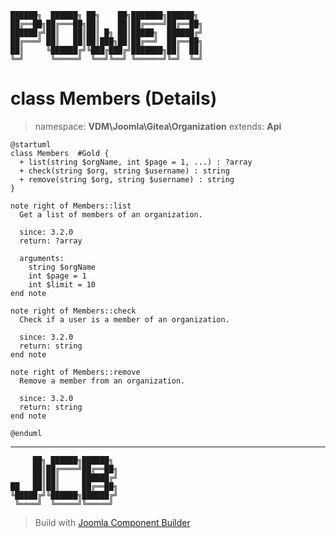```
██████╗  ██████╗ ██╗    ██╗███████╗██████╗
██╔══██╗██╔═══██╗██║    ██║██╔════╝██╔══██╗
██████╔╝██║   ██║██║ █╗ ██║█████╗  ██████╔╝
██╔═══╝ ██║   ██║██║███╗██║██╔══╝  ██╔══██╗
██║     ╚██████╔╝╚███╔███╔╝███████╗██║  ██║
╚═╝      ╚═════╝  ╚══╝╚══╝ ╚══════╝╚═╝  ╚═╝
```
# class Members (Details)
> namespace: **VDM\Joomla\Gitea\Organization**
> extends: **Api**
```uml
@startuml
class Members  #Gold {
  + list(string $orgName, int $page = 1, ...) : ?array
  + check(string $org, string $username) : string
  + remove(string $org, string $username) : string
}

note right of Members::list
  Get a list of members of an organization.

  since: 3.2.0
  return: ?array
  
  arguments:
    string $orgName
    int $page = 1
    int $limit = 10
end note

note right of Members::check
  Check if a user is a member of an organization.

  since: 3.2.0
  return: string
end note

note right of Members::remove
  Remove a member from an organization.

  since: 3.2.0
  return: string
end note
 
@enduml
```

---
```
     ██╗ ██████╗██████╗
     ██║██╔════╝██╔══██╗
     ██║██║     ██████╔╝
██   ██║██║     ██╔══██╗
╚█████╔╝╚██████╗██████╔╝
 ╚════╝  ╚═════╝╚═════╝
```
> Build with [Joomla Component Builder](https://git.vdm.dev/joomla/Component-Builder)

